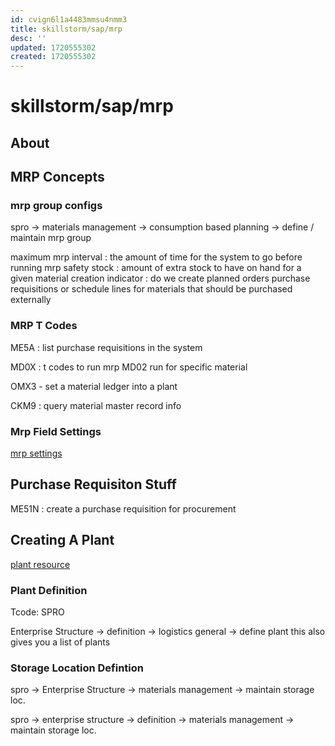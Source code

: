 ```yaml
---
id: cvign6l1a4483mmsu4nmm3
title: skillstorm/sap/mrp
desc: ''
updated: 1720555302
created: 1720555302
---
```

# skillstorm/sap/mrp

## About

## MRP Concepts

### mrp group configs

spro -> materials management -> consumption based planning -> define / maintain mrp group

maximum mrp interval : 
    the amount of time for the system to go before running mrp
safety stock :
    amount of extra stock to have on hand for a given material
creation indicator : 
    do we create planned orders purchase requisitions or schedule lines
    for materials that should be purchased externally


### MRP T Codes

ME5A : list purchase requisitions in the system

MD0X : t codes to run mrp
    MD02 run for specific material

OMX3 - set a material ledger into a plant

CKM9 : query material master record info

### Mrp Field Settings

[mrp settings](https://help.sap.com/doc/saphelp_scm700_ehp02/7.0.2/en-US/4e/30c95360267614e10000000a174cb4/content.htm?no_cache=true)


## Purchase Requisiton Stuff

ME51N : create a purchase requisition for procurement

## Creating A Plant


[plant resource](https://community.sap.com/t5/enterprise-resource-planning-blogs-by-members/creation-of-new-plant-for-an-existing-company-code/ba-p/13437962)



### Plant Definition

Tcode: SPRO

Enterprise Structure -> definition -> logistics general -> define plant
this also gives you a list of plants


### Storage Location Defintion

spro -> Enterprise Structure -> materials management -> maintain storage loc.

spro -> enterprise structure -> definition -> materials management -> maintain storage loc.
